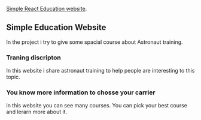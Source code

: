 

 [ Simple React Education website](https://react-education-site.netlify.app/).


## Simple Education Website

In the project i try to give some spacial course about Astronaut training.

### Traning discripton
In this website i share astronaut training to help people are interesting to this topic.

### You know more information to chosse your carrier

in this website you can see many courses. You can pick your best course and lerarn more about it.

